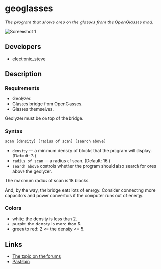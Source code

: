 # geoglasses
*The program that shows ores on the glasses from the OpenGlasses mod.*

![Screenshot 1](http://i.imgur.com/KWqpDr8.png)

## Developers
* electronic\_steve

## Description

### Requirements
* Geolyzer.
* Glasses bridge from OpenGlasses.
* Glasses themselves.

Geolyzer must be on top of the bridge.

### Syntax
`scan [density] [radius of scan] [search above]`

* `density` — a minimum density of blocks that the program will display.
  \(Default: 3.\)
* `radius of scan` — a radius of scan. (Default: 16.)
* `search above` controls whether the program should also search for ores above
  the geolyzer.

The maximum radius of scan is 18 blocks.

And, by the way, the bridge eats lots of energy. Consider connecting more
capacitors and power convertors if the computer runs out of energy.

### Colors
* white: the density is less than 2.
* purple: the density is more than 5.
* green to red: 2 <= the density <= 5.

## Links
* [The topic on the forums](http://computercraft.ru/topic/1628-)
* [Pastebin](http://pastebin.com/kzFvEnNx)
